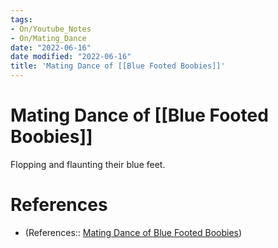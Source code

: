 ```yaml
---
tags:
- On/Youtube_Notes
- On/Mating_Dance
date: "2022-06-16"
date modified: "2022-06-16"
title: 'Mating Dance of [[Blue Footed Boobies]]'
---
```


# Mating Dance of [[Blue Footed Boobies]]
Flopping and flaunting their blue feet.

# References
- (References:: [Mating Dance of Blue Footed Boobies](https://www.youtube.com/watch?v=lcPHFQP9GN0))
